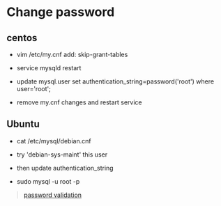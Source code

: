 # Change password

## centos

* vim /etc/my.cnf
add: skip-grant-tables

* service mysqld restart

* update mysql.user set authentication_string=password('root') where user='root';

* remove my.cnf changes and restart service

## Ubuntu

* cat /etc/mysql/debian.cnf

* try 'debian-sys-maint' this user

* then update authentication_string

* sudo mysql -u root -p

> [password validation](https://dev.mysql.com/doc/refman/8.0/en/validate-password-options-variables.html)
